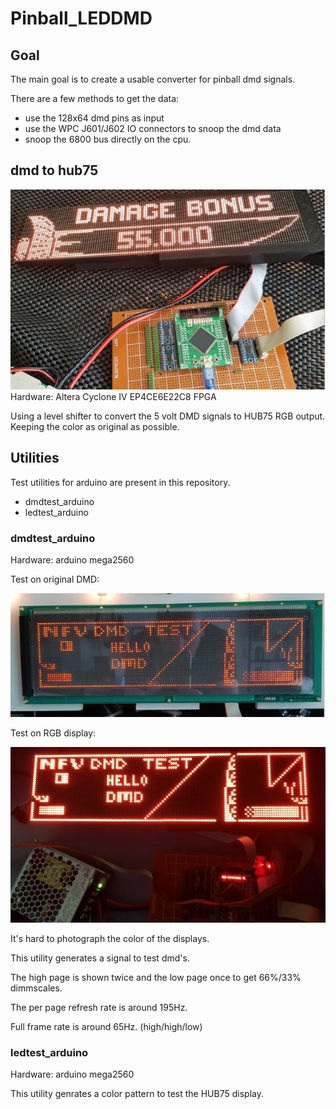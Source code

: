 # Pinball_LEDDMD

## Goal
The main goal is to create a usable converter for pinball dmd signals.


There are a few methods to get the data:
- use the 128x64 dmd pins as input
- use the WPC J601/J602 IO connectors to snoop the dmd data
- snoop the 6800 bus directly on the cpu.


## dmd to hub75
![alt text](doc/blackrose.jpg)
Hardware: Altera Cyclone IV EP4CE6E22C8 FPGA

Using a level shifter to convert the 5 volt DMD signals to HUB75 RGB output. Keeping the color as original as possible.

## Utilities
Test utilities for arduino are present in this repository.
- dmdtest_arduino
- ledtest_arduino

### dmdtest_arduino
Hardware: arduino mega2560

Test on original DMD:

![alt text](doc/dmdtest.jpg)

Test on RGB display:

![alt text](doc/leddmd.jpg)

It's hard to photograph the color of the displays.

This utility generates a signal to test dmd's.

The high page is shown twice and the low page once to get 66%/33% dimmscales.

The per page refresh rate is around 195Hz.

Full frame rate is around 65Hz. (high/high/low)

### ledtest_arduino

Hardware: arduino mega2560

This utility genrates a color pattern to test the HUB75 display.